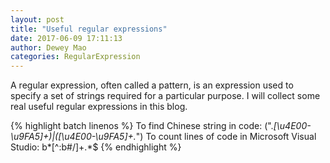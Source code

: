 ```yaml
--- 
layout: post 
title: "Useful regular expressions" 
date: 2017-06-09 17:11:13 
author: Dewey Mao 
categories: RegularExpression 
--- 
```

A regular expression, often called a pattern, is an expression used to specify a set of strings required for a particular purpose. 
I will collect some real useful regular expressions in this blog. 

{% highlight batch linenos %}
To find Chinese string in code: (".*[\u4E00-\u9FA5]+)|([\u4E00-\u9FA5]+.*")
To count lines of code in Microsoft Visual Studio: b*[^:b#/]+.*$
{% endhighlight %}